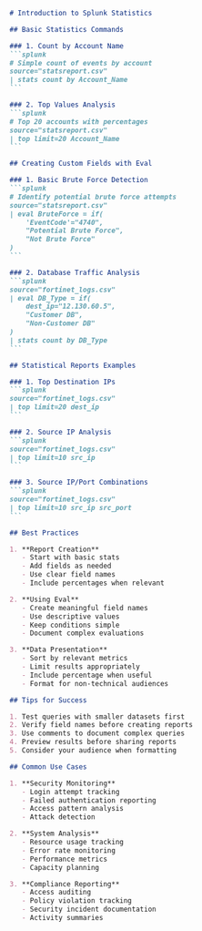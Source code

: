 ````markdown
# Introduction to Splunk Statistics

## Basic Statistics Commands

### 1. Count by Account Name
```splunk
# Simple count of events by account
source="statsreport.csv" 
| stats count by Account_Name
```

### 2. Top Values Analysis
```splunk
# Top 20 accounts with percentages
source="statsreport.csv" 
| top limit=20 Account_Name
```

## Creating Custom Fields with Eval

### 1. Basic Brute Force Detection
```splunk
# Identify potential brute force attempts
source="statsreport.csv" 
| eval BruteForce = if(
    'EventCode'="4740",
    "Potential Brute Force", 
    "Not Brute Force"
)
```

### 2. Database Traffic Analysis
```splunk
source="fortinet_logs.csv"
| eval DB_Type = if(
    dest_ip="12.130.60.5",
    "Customer DB",
    "Non-Customer DB"
)
| stats count by DB_Type
```

## Statistical Reports Examples

### 1. Top Destination IPs
```splunk
source="fortinet_logs.csv"
| top limit=20 dest_ip
```

### 2. Source IP Analysis
```splunk
source="fortinet_logs.csv"
| top limit=10 src_ip
```

### 3. Source IP/Port Combinations
```splunk
source="fortinet_logs.csv"
| top limit=10 src_ip src_port
```

## Best Practices

1. **Report Creation**
   - Start with basic stats
   - Add fields as needed
   - Use clear field names
   - Include percentages when relevant

2. **Using Eval**
   - Create meaningful field names
   - Use descriptive values
   - Keep conditions simple
   - Document complex evaluations

3. **Data Presentation**
   - Sort by relevant metrics
   - Limit results appropriately
   - Include percentage when useful
   - Format for non-technical audiences

## Tips for Success

1. Test queries with smaller datasets first
2. Verify field names before creating reports
3. Use comments to document complex queries
4. Preview results before sharing reports
5. Consider your audience when formatting

## Common Use Cases

1. **Security Monitoring**
   - Login attempt tracking
   - Failed authentication reporting
   - Access pattern analysis
   - Attack detection

2. **System Analysis**
   - Resource usage tracking
   - Error rate monitoring
   - Performance metrics
   - Capacity planning

3. **Compliance Reporting**
   - Access auditing
   - Policy violation tracking
   - Security incident documentation
   - Activity summaries
````